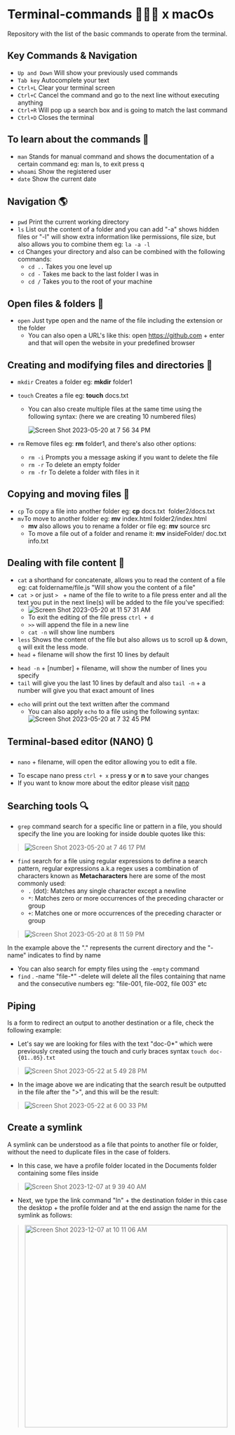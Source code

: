 # Terminal-commands 🧑🏻‍💻 x macOs

Repository with the list of the basic commands to operate from the terminal.

## Key Commands & Navigation

* `Up and Down` Will show your previously used commands
* `Tab key` Autocomplete your text
* `Ctrl+L` Clear your terminal screen
* `Ctrl+C` Cancel the command and go to the next line without executing anything
* `Ctrl+R` Will pop up a search box and is going to match the last command
* `Ctrl+D` Closes the terminal

## To learn about the commands :book:

* `man` Stands for manual command and shows the documentation of a certain command eg: man ls, to exit press q
* `whoami` Show the registered user
* `date` Show the current date

## Navigation :earth_americas:

* `pwd` Print the current working directory
* `ls` List out the content of a folder and you can add "-a" shows hidden files or "-l" will show extra information like permissions, file size, but also allows you to combine them eg: `la -a -l`
* `cd` Changes your directory and also can be combined with the following commands:
  - `cd ..` Takes you one level up
  - `cd -`  Takes me back to the last folder I was in
  - `cd /`  Takes you to the root of your machine

## Open files & folders :open_file_folder:

* `open` Just type open and the name of the file including the extension or the folder
   - You can also open a URL's like this: open https://github.com + enter and that will open the website in your predefined browser

## Creating and modifying files and directories :bookmark_tabs:

* `mkdir` Creates a folder eg: __mkdir__ folder1
* `touch` Creates a file eg: __touch__ docs.txt
  - You can also create multiple files at the same time using the following syntax: (here we are creating 10 numbered files)
  
    ![Screen Shot 2023-05-20 at 7 56 34 PM](https://github.com/dmg85/terminal-commands/assets/69224630/bae7c955-fa59-4e02-a569-398abfbeb87f)

* `rm` Remove files eg: __rm__ folder1, and there's also other options:
  - `rm -i` Prompts you a message asking if you want to delete the file
  - `rm -r` To delete an empty folder
  - `rm -fr` To delete a folder with files in it

## Copying and moving files :truck:

* `cp` To copy a file into another folder eg: __cp__ docs.txt &nbsp;folder2/docs.txt
* `mv`To move to another folder eg: __mv__ index.html folder2/index.html
  - __mv__ also allows you to rename a folder or file eg: __mv__  source src
  - To move a file out of a folder and rename it: __mv__  insideFolder/ doc.txt info.txt
  
## Dealing with file content :abcd:

* `cat` a shorthand for concatenate, allows you to read the content of a file eg: cat foldername/file.js "Will show you the content of a file"
* `cat >` or just `> ` + name of the file to write to a file press enter and all the text you put in the next line(s) will be added to the file you've specified:
   - ![Screen Shot 2023-05-20 at 11 57 31 AM](https://github.com/dmg85/terminal-commands/assets/69224630/bc0abb31-1c83-45d7-a8e8-0f5a00809304)
   - To exit the editing of the file press `ctrl + d`
   - `>>` will append the file in a new line
   - `cat -n` will show line numbers
* `less` Shows the content of the file but also allows us to scroll up & down, `q` will exit the less mode.
*  `head` + filename  will show the first 10 lines by default 
  - `head -n` + [number] + filename, will show the number of lines you specify
  - `tail` will give you the last 10 lines by default and also `tail -n` + a number will give you that exact amount of lines
* `echo` will print out the text written after the command
  - You can also apply `echo` to a file using the following syntax:![Screen Shot 2023-05-20 at 7 32 45 PM](https://github.com/dmg85/terminal-commands/assets/69224630/09046bbc-9117-4095-b7a5-1f4467a779f3)


## Terminal-based editor (NANO) :arrows_clockwise:

* `nano` + filename, will open the editor allowing you to edit a file.
 - To escape nano press `ctrl + x` press __y__ or __n__ to save your changes
 - If you want to know more about the editor please visit [nano](www.nano-editor.org/docs.php)

## Searching tools :mag:

* `grep` command search for a specific line or pattern in a file, you should specify the line you are looking for inside double      quotes like this:

>![Screen Shot 2023-05-20 at 7 46 17 PM](https://github.com/dmg85/terminal-commands/assets/69224630/ee4a3a16-0e4c-4444-955b-8a5e915b0f51)

* `find` search for a file using regular expressions to define a search pattern, regular expressions a.k.a regex uses a combination of characters known as **Metacharacters** here are some of the most commonly used:
   - `.` (dot): Matches any single character except a newline
   - `*`: Matches zero or more occurrences of the preceding character or group
   - `+`: Matches one or more occurrences of the preceding character or group
 > ![Screen Shot 2023-05-20 at 8 11 59 PM](https://github.com/dmg85/terminal-commands/assets/69224630/f235bb21-5390-4781-a8c3-c84986f19ae0)

In the example above the "." represents the current directory and the "-name" indicates to find by name
- You can also search for empty files using the `-empty` command
- `find` . -name "file-*" -delete will delete all the files containing that name and the consecutive numbers eg: "file-001, file-002, file 003" etc

## Piping
   Is a form to redirect an output to another destination or a file, check the following example:
   - Let's say we are looking for files with the text "doc-0*" which were previously created using the touch and curly braces syntax `touch doc-{01..05}.txt` 
    
   > ![Screen Shot 2023-05-22 at 5 49 28 PM](https://github.com/dmg85/terminal-commands/assets/69224630/c3745bd8-61dc-405c-8d11-977651fc7ef8)
  
   -  In the image above we are indicating that the search result be outputted in the file after the ">", and this will be the result:
   
   >  ![Screen Shot 2023-05-22 at 6 00 33 PM](https://github.com/dmg85/terminal-commands/assets/69224630/f032012d-162d-4274-bda7-acc859b3c8bc)

## Create a symlink
   A symlink can be understood as a file that points to another file or folder, without the need to duplicate files in the case of folders.
   - In this case, we have a profile folder located in the Documents folder containing some files inside
     
   > ![Screen Shot 2023-12-07 at 9 39 40 AM](https://github.com/dmg85/terminal-commands/assets/69224630/9bbf8340-8a13-4770-957f-e373787c4ffd)

   - Next, we type the link command "ln" + the destination folder in this case the desktop + the profile folder and at the end assign the name for the symlink as follows:

   > <img width="462" alt="Screen Shot 2023-12-07 at 10 11 06 AM" src="https://github.com/dmg85/terminal-commands/assets/69224630/b58bdb70-2d9a-413f-8bb8-8701d0ed0288">



